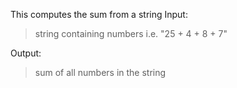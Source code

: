 This computes the sum from a string
Input:
> string containing numbers i.e. "25 + 4 + 8 + 7"

Output:
> sum of all numbers in the string 